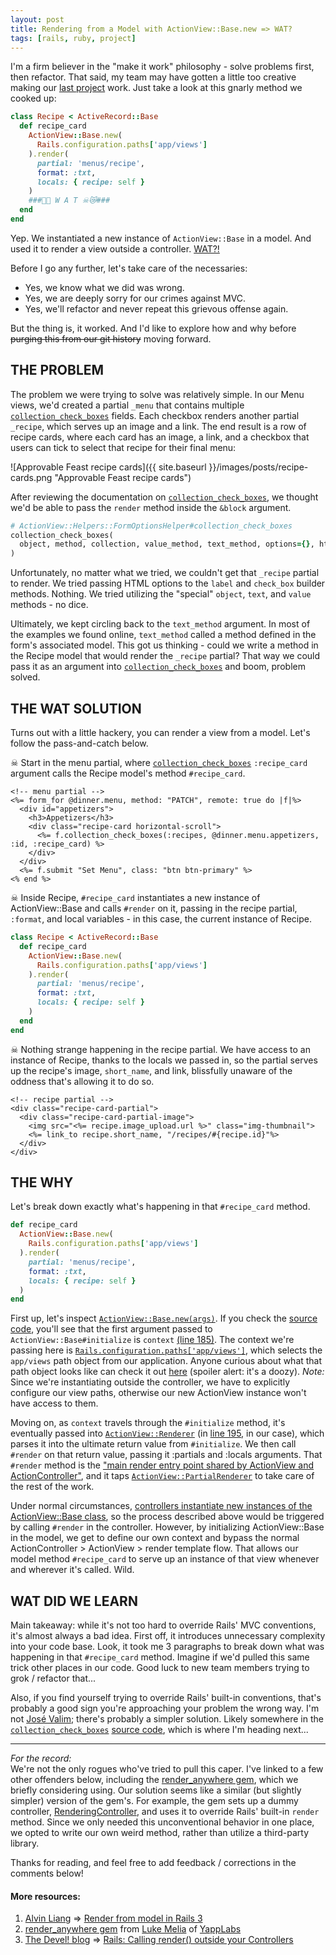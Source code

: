 ```yaml
---
layout: post
title: Rendering from a Model with ActionView::Base.new => WAT?
tags: [rails, ruby, project]
---
```


I'm a firm believer in the "make it work" philosophy - solve problems first, then refactor. That said, my team may have gotten a little too creative making our [last project](http://www.approvablefeast.com/) work. Just take a look at this gnarly method we cooked up:

```ruby
class Recipe < ActiveRecord::Base
  def recipe_card
    ActionView::Base.new(
      Rails.configuration.paths['app/views']
    ).render(
      partial: 'menus/recipe',
      format: :txt,
      locals: { recipe: self }
    )
    ###🙊🚷 W A T ☠😿###
  end
end
```

Yep. We instantiated a new instance of `ActionView::Base` in a model. And used it to render a view outside a controller. [WAT?!](https://www.destroyallsoftware.com/talks/wat)

Before I go any further, let's take care of the necessaries:  
- Yes, we know what we did was wrong.  
- Yes, we are deeply sorry for our crimes against MVC.  
- Yes, we'll refactor and never repeat this grievous offense again.  

But the thing is, it worked. And I'd like to explore how and why before ~~purging this from our git history~~ moving forward.

## THE PROBLEM

The problem we were trying to solve was relatively simple. In our Menu views, we'd created a partial `_menu` that contains multiple [`collection_check_boxes`](http://api.rubyonrails.org/classes/ActionView/Helpers/FormOptionsHelper.html#method-i-collection_check_boxes) fields. Each checkbox renders another partial `_recipe`, which serves up an image and a link. The end result is a row of recipe cards, where each card has an image, a link, and a checkbox that users can tick to select that recipe for their final menu:

![Approvable Feast recipe cards]({{ site.baseurl }}/images/posts/recipe-cards.png "Approvable Feast recipe cards")

After reviewing the documentation on [`collection_check_boxes`](http://api.rubyonrails.org/classes/ActionView/Helpers/FormOptionsHelper.html#method-i-collection_check_boxes), we thought we'd be able to pass the `render` method inside the `&block` argument.

```ruby
# ActionView::Helpers::FormOptionsHelper#collection_check_boxes
collection_check_boxes(
  object, method, collection, value_method, text_method, options={}, html_options={}, &block
)
```

Unfortunately, no matter what we tried, we couldn't get that `_recipe` partial to render. We tried passing HTML options to the `label` and `check_box` builder methods. Nothing. We tried utilizing the "special" `object`, `text`, and `value` methods - no dice.

Ultimately, we kept circling back to the `text_method` argument. In most of the examples we found online, `text_method` called a method defined in the form's associated model. This got us thinking - could we write a method in the Recipe model that would render the `_recipe` partial? That way we could pass it as an argument into [`collection_check_boxes`](http://api.rubyonrails.org/classes/ActionView/Helpers/FormOptionsHelper.html#method-i-collection_check_boxes) and boom, problem solved.

## THE WAT SOLUTION

Turns out with a little hackery, you can render a view from a model. Let's follow the pass-and-catch below.

☠ Start in the menu partial, where [`collection_check_boxes`](http://api.rubyonrails.org/classes/ActionView/Helpers/FormOptionsHelper.html#method-i-collection_check_boxes) `:recipe_card` argument calls the Recipe model's method `#recipe_card`.

```erb
<!-- menu partial -->
<%= form_for @dinner.menu, method: "PATCH", remote: true do |f|%>
  <div id="appetizers">
    <h3>Appetizers</h3>
    <div class="recipe-card horizontal-scroll">
      <%= f.collection_check_boxes(:recipes, @dinner.menu.appetizers, :id, :recipe_card) %>
    </div>
  </div>
  <%= f.submit "Set Menu", class: "btn btn-primary" %>
<% end %>
```

☠ Inside Recipe, `#recipe_card` instantiates a new instance of ActionView::Base and calls `#render` on it, passing in the recipe partial, `:format`, and local variables - in this case, the current instance of Recipe.

```ruby
class Recipe < ActiveRecord::Base
  def recipe_card
    ActionView::Base.new(
      Rails.configuration.paths['app/views']
    ).render(
      partial: 'menus/recipe',
      format: :txt,
      locals: { recipe: self }
    )
  end
end
```

☠ Nothing strange happening in the recipe partial. We have access to an instance of Recipe, thanks to the locals we passed in, so the partial serves up the recipe's image, `short_name`, and link, blissfully unaware of the oddness that's allowing it to do so.

```erb
<!-- recipe partial -->
<div class="recipe-card-partial">
  <div class="recipe-card-partial-image">
    <img src="<%= recipe.image_upload.url %>" class="img-thumbnail">
    <%= link_to recipe.short_name, "/recipes/#{recipe.id}"%>
  </div>
</div>
```

## THE WHY

Let's break down exactly what's happening in that `#recipe_card` method.

```ruby
def recipe_card
  ActionView::Base.new(
    Rails.configuration.paths['app/views']
  ).render(
    partial: 'menus/recipe',
    format: :txt,
    locals: { recipe: self }
  )
end
```

First up, let's inspect [`ActionView::Base.new(args)`](https://github.com/rails/rails/blob/700ec897f97c60016ad748236bf3a49ef15a20de/actionview/lib/action_view/base.rb). If you check the [source code](https://github.com/rails/rails/blob/700ec897f97c60016ad748236bf3a49ef15a20de/actionview/lib/action_view/base.rb), you'll see that the first argument passed to `ActionView::Base#initialize` is `context` [(line 185)](https://github.com/rails/rails/blob/700ec897f97c60016ad748236bf3a49ef15a20de/actionview/lib/action_view/base.rb#L185). The context we're passing here is [`Rails.configuration.paths['app/views']`](https://github.com/rails/rails/blob/f295c2fb364e2b6b5d73073c2a3287bbbe7c81fa/railties/lib/rails/application/configuration.rb#L79), which selects the `app/views` path object from our application. Anyone curious about what that path object looks like can check it out [here](https://gist.githubusercontent.com/ktravers/295bebf2ed87c89aa54a/raw/2dc2c5ba854541f8e2da765bd2ac951850289288/rails-config-paths-app-views) (spoiler alert: it's a doozy). _Note:_ Since we're instantiating outside the controller, we have to explicitly configure our view paths, otherwise our new ActionView instance won't have access to them.

Moving on, as `context` travels through the `#initialize` method, it's eventually passed into [`ActionView::Renderer`](http://api.rubyonrails.org/classes/ActionView/Renderer.html) (in [line 195](https://github.com/rails/rails/blob/700ec897f97c60016ad748236bf3a49ef15a20de/actionview/lib/action_view/base.rb#L195), in our case), which parses it into the ultimate return value from `#initialize`. We then call `#render` on that return value, passing it :partials and :locals arguments. That `#render` method is the ["main render entry point shared by ActionView and ActionController"](http://api.rubyonrails.org/classes/ActionView/Renderer.html#method-i-render), and it taps [`ActionView::PartialRenderer`](http://api.rubyonrails.org/classes/ActionView/PartialRenderer.html) to take care of the rest of the work.

Under normal circumstances, [controllers instantiate new instances of the ActionView::Base class](http://api.rubyonrails.org/classes/ActionController/Base.html#class-ActionController::Base-label-Renders), so the process described above would be triggered by calling `#render` in the controller. However, by initializing ActionView::Base in the model, we get to define our own context and bypass the normal ActionController > ActionView > render template flow. That allows our model method `#recipe_card` to serve up an instance of that view whenever and wherever it's called. Wild.

## WAT DID WE LEARN

Main takeaway: while it's not too hard to override Rails' MVC conventions, it's almost always a bad idea. First off, it introduces unnecessary complexity into your code base. Look, it took me 3 paragraphs to break down what was happening in that `#recipe_card` method. Imagine if we'd pulled this same trick other places in our code. Good luck to new team members trying to grok / refactor that...

Also, if you find yourself trying to override Rails' built-in conventions, that's probably a good sign you're approaching your problem the wrong way. I'm not [José Valim](https://github.com/josevalim); there's probably a simpler solution. Likely somewhere in the [`collection_check_boxes`](http://api.rubyonrails.org/classes/ActionView/Helpers/FormOptionsHelper.html#method-i-collection_check_boxes) [source code](https://github.com/rails/rails/blob/71c7fd101324046995d8f7e51e78475c0e37ec1a/actionview/lib/action_view/helpers/form_options_helper.rb#L710), which is where I'm heading next...

---

_For the record:_  
We're not the only rogues who've tried to pull this caper. I've linked to a few other offenders below, including the [render_anywhere gem](https://github.com/yappbox/render_anywhere), which we briefly considering using. Our solution seems like a similar (but slightly simpler) version of the gem's. For example, the gem sets up a dummy controller, [RenderingController](https://github.com/yappbox/render_anywhere/blob/a1b6d6e1a61e07e5e956ea645f5df49c3fb28a1c/lib/render_anywhere/rendering_controller.rb), and uses it to override Rails' built-in `render` method. Since we only needed this unconventional behavior in one place, we opted to write our own weird method, rather than utilize a third-party library.

Thanks for reading, and feel free to add feedback / corrections in the comments below!

#### More resources:

1. [Alvin Liang](https://github.com/aliang) => [Render from model in Rails 3](https://gist.github.com/aliang/1022384)  
2. [render_anywhere gem](https://github.com/yappbox/render_anywhere) from [Luke Melia](https://github.com/lukemelia) of [YappLabs](https://www.yapp.us/)  
3. [The Devel! blog](http://blog.choonkeat.com/) => [Rails: Calling render() outside your Controllers](http://blog.choonkeat.com/weblog/2006/08/rails-calling-r.html)

